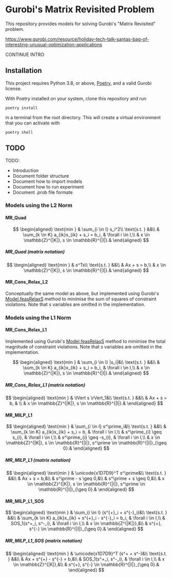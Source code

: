 # Gurobi's Matrix Revisited Problem

This repository provides models for solving Gurobi's "Matrix Revisited" problem.

https://www.gurobi.com/resource/holiday-tech-talk-santas-bag-of-interesting-unusual-optimization-applications

CONTINUE INTRO


## Installation

This project requires Python 3.8, or above, [Poetry](https://python-poetry.org/docs/#installation), and a valid Gurobi license.

With Poetry installed on your system, clone this repository and run

    poetry install

in a terminal from the root directory.  This will create a virtual environment that you can activate with 

    poetry shell


## TODO

TODO:
   - Introduction
   - Document folder structure
   - Document how to import models
   - Document how to run experiment
   - Document .prob file formate


### Models using the L2 Norm
#### MR_Quad

$$
\begin{aligned} 
\text{min } & \sum_{i \in I} s_i^2\\
\text{s.t. } &&\\
& \sum_{k \in K} a_{ik}x_{ik} + s_i = b_i, & \forall i \in I,\\
& x \in \mathbb{Z}^{|K|}, s \in \mathbb{R}^{|I|}.&
\end{aligned}
$$

##### MR_Quad (matrix notation)

$$
\begin{aligned} 
\text{min } & s^Ts\\
\text{s.t. } &&\\
& Ax + s = b,\\
& x \in \mathbb{Z}^{|K|}, s \in \mathbb{R}^{|I|}.&
\end{aligned}
$$


#### MR_Cons_Relax_L2

Conceptually the same model as above, but implemented using Gurobi's [Model.feasRelaxS](https://www.gurobi.com/documentation/9.5/refman/py_model_feasrelaxs.html) method to minimise the sum of squares of constraint violations.  Note that $s$ variables are omitted in the implementation.


### Models using the L1 Norm

#### MR_Cons_Relax_L1

Implemented using Gurobi's [Model.feasRelaxS](https://www.gurobi.com/documentation/9.5/refman/py_model_feasrelaxs.html) method to minimise the total magnitude of constraint violations.  Note that $s$ variables are omitted in the implementation.

$$
\begin{aligned} 
\text{min } & \sum_{i \in I} |s_i|&\\
\text{s.t. } &&\\
& \sum_{k \in K} a_{ik}x_{ik} + s_i = b_i, & \forall i \in I,\\
& x \in \mathbb{Z}^{|K|}, s \in \mathbb{R}^{|I|}.&
\end{aligned}
$$

##### MR_Cons_Relax_L1 (matrix notation)
$$
\begin{aligned} 
\text{min } & \lVert s \rVert_1&\\
\text{s.t. } &&\\
& Ax + s = b, & \\
& x \in \mathbb{Z}^{|K|}, s \in \mathbb{R}^{|I|}.&
\end{aligned}
$$


#### MR_MILP_L1

$$
\begin{aligned} 
\text{min } & \sum_{i \in I} s^\prime_i&\\
\text{s.t. } &&\\
& \sum_{k \in K} a_{ik}x_{ik} + s_i = b, & \forall i \in I,\\
& s^\prime_{i} \geq s_{i}, & \forall i \in I,\\
& s^\prime_{i} \geq -s_{i}, & \forall i \in I,\\
& x \in \mathbb{Z}^{|K|}, s \in \mathbb{R}^{|I|}, s^\prime \in \mathbb{R}^{|I|}_{\geq 0}.&
\end{aligned}
$$

##### MR_MILP_L1 (matrix notation)

$$
\begin{aligned} 
\text{min } & \unicode{x1D7D9}^T s^\prime&\\
\text{s.t. } &&\\
& Ax + s = b,&\\
& s^\prime - s \geq 0,&\\
& s^\prime + s \geq 0,&\\
& x \in \mathbb{Z}^{|K|}, s \in \mathbb{R}^{|I|}, s^\prime \in \mathbb{R}^{|I|}_{\geq 0}.&
\end{aligned}
$$


#### MR_MILP_L1_SOS

$$
\begin{aligned} 
\text{min } & \sum_{i \in I} (s^{+}_i + s^{-}_i)&\\
\text{s.t. } &&\\
& \sum_{k \in K} a_{ik}x_{ik} + s^{+}_i - s^{-}_i = b_i, & \forall i \in I,\\
& SOS_1(s^+_i, s^-_i), & \forall i \in I,\\
& x \in \mathbb{Z^{|K|}},&\\
& s^{+}, s^{-} \in \mathbb{R}^{|I|}_{\geq 0}.&
\end{aligned}
$$

##### MR_MILP_L1_SOS (matrix notation)

$$
\begin{aligned} 
\text{min } & \unicode{x1D7D9}^T (s^+ + s^-)&\\
\text{s.t. } &&\\
& Ax + s^{+} - s^{-} = b,&\\
& SOS_1(s^+_i, s^-_i), & \forall i \in I,\\
& x \in \mathbb{Z}^{|K|},&\\
& s^{+}, s^{-} \in \mathbb{R}^{|I|}_{\geq 0}.&
\end{aligned}
$$